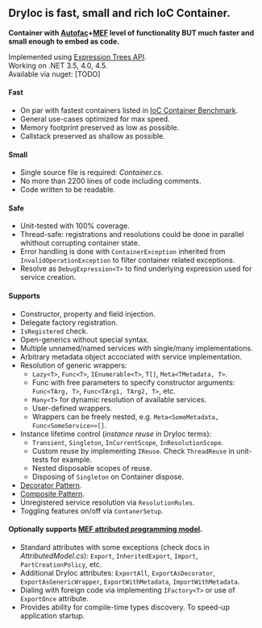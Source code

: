 DryIoc is fast, small and rich IoC Container.
--------------------------------------------
**Container with [Autofac]+[MEF] level of functionality BUT much faster and small enough to embed as code.**

[Autofac]: https://code.google.com/p/autofac/
[MEF]: http://mef.codeplex.com/

Implemented using [Expression Trees API](http://msdn.microsoft.com/en-us/library/bb397951.aspx).  
Working on .NET 3.5, 4.0, 4.5.  
Available via nuget: [TODO]

#### Fast ####
* On par with fastest containers listed in [IoC Container Benchmark](http://www.palmmedia.de/blog/2011/8/30/ioc-container-benchmark-performance-comparison).
* General use-cases optimized for max speed.
* Memory footprint preserved as low as possible.
* Callstack preserved as shallow as possible. 

#### Small ####
* Single source file is required: *Container.cs*. 
* No more than 2200 lines of code including comments.
* Code written to be readable.

#### Safe ####
* Unit-tested with 100% coverage.
* Thread-safe: registrations and resolutions could be done in parallel whithout corrupting container state.
* Error handling is done with `ContainerException` inherited from `InvalidOperationException` to filter container related exceptions.
* Resolve as `DebugExpression<T>` to find underlying expression used for service creation.

#### Supports ####
* Constructor, property and field injection.
* Delegate factory registration.
* `IsRegistered` check.
* Open-generics without special syntax.
* Multiple unnamed/named services with single/many implementations.
* Arbitrary metadata object accociated with service implementation.
* Resolution of generic wrappers:
    * `Lazy<T>`, `Func<T>`, `IEnumerable<T>`, `T[]`, `Meta<TMetadata, T>`.
	* Func with free parameters to specify constructor arguments: `Func<TArg, T>`, `Func<TArg1, TArg2, T>`, etc.
	* `Many<T>` for dynamic resolution of available services.
	* User-defined wrappers.
	* Wrappers can be freely nested, e.g. `Meta<SomeMetadata, Func<SomeService>>[]`.
* Instance lifetime control (*instance reuse* in DryIoc terms):
    * `Transient`, `Singleton`, `InCurrentScope`, `InResolutionScope`.
    * Custom reuse by implementing `IReuse`. Check `ThreadReuse` in unit-tests for example.
    * Nested disposable scopes of reuse.
    * Disposing of `Singleton` on Container dispose. 
* [Decorator Pattern](http://en.wikipedia.org/wiki/Decorator_pattern). 
* [Composite Pattern](http://en.wikipedia.org/wiki/Composite_pattern).
* Unregistered service resolution via `ResolutionRules`.
* Toggling features on/off via `ContanerSetup`.

#### Optionally supports [MEF attributed programming model](http://msdn.microsoft.com/en-us/library/ee155691(v=vs.110).aspx).
* Standard attributes with some exceptions (check docs in *AttributedModel.cs*): `Export`, `InheritedExport`, `Import`, `PartCreationPolicy`, etc.
* Additional DryIoc attributes: `ExportAll`, `ExportAsDecorator`, `ExportAsGenericWrapper`, `ExportWithMetadata`, `ImportWithMetadata`.
* Dialing with foreign code via implementing `IFactory<T>` or use of `ExportOnce` attribute.
* Provides ability for compile-time types discovery. To speed-up application startup.